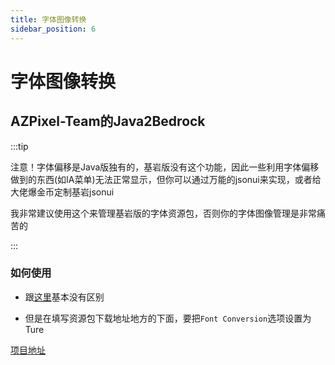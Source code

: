 ```yaml
---
title: 字体图像转换
sidebar_position: 6
---
```


# 字体图像转换

## AZPixel-Team的Java2Bedrock

:::tip

注意！字体偏移是Java版独有的，基岩版没有这个功能，因此一些利用字体偏移做到的东西(如IA菜单)无法正常显示，但你可以通过万能的jsonui来实现，或者给大佬爆金币定制基岩jsonui

我非常建议使用这个来管理基岩版的字体资源包，否则你的字体图像管理是非常痛苦的

:::

### 如何使用

- 跟[这里](https://nitwikit.yizhan.wiki/process/mobile-player/Geyser/Upgrade/Custom-item-model-map#%E5%9C%A8%E7%BA%BF%E8%BD%AC%E6%8D%A2)基本没有区别

- 但是在填写资源包下载地址地方的下面，要把`Font Conversion`选项设置为Ture

[项目地址](https://github.com/AZPixel-Team/Java2Bedrock)
